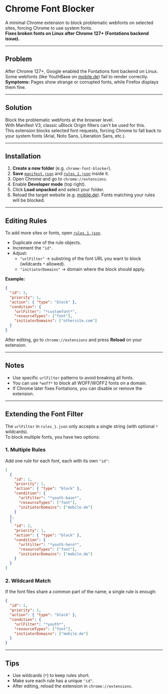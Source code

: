 # Chrome Font Blocker

A minimal Chrome extension to block problematic webfonts on selected sites, forcing Chrome to use system fonts.  
**Fixes broken fonts on Linux after Chrome 127+ (Fontations backend issue).**

---

## Problem

After Chrome 127+, Google enabled the Fontations font backend on Linux.  
Some webfonts (like YouthBase on [mobile.de](https://mobile.de)) fail to render correctly.  
**Symptoms:** Pages show strange or corrupted fonts, while Firefox displays them fine.

---

## Solution

Block the problematic webfonts at the browser level.  
With Manifest V3, classic uBlock Origin filters can't be used for this.  
This extension blocks selected font requests, forcing Chrome to fall back to your system fonts (Arial, Noto Sans, Liberation Sans, etc.).

---

## Installation

1. **Create a new folder** (e.g. `chrome-font-blocker`).
2. **Save** [`manifest.json`](manifest.json) and [`rules_1.json`](rules_1.json) inside it.
3. Open Chrome and go to `chrome://extensions`.
4. Enable **Developer mode** (top right).
5. Click **Load unpacked** and select your folder.
6. Reload the target website (e.g. [mobile.de](https://mobile.de)). Fonts matching your rules will be blocked.

---

## Editing Rules

To add more sites or fonts, open [`rules_1.json`](rules_1.json).

- Duplicate one of the rule objects.
- Increment the `"id"`.
- Adjust:
  - `"urlFilter"` → substring of the font URL you want to block (wildcards `*` allowed).
  - `"initiatorDomains"` → domain where the block should apply.

**Example:**
```json
{
  "id": 3,
  "priority": 1,
  "action": { "type": "block" },
  "condition": {
    "urlFilter": "*customfont*",
    "resourceTypes": ["font"],
    "initiatorDomains": ["othersite.com"]
  }
}
```
After editing, go to `chrome://extensions` and press **Reload** on your extension.

---

## Notes

- Use specific `urlFilter` patterns to avoid breaking all fonts.
- You can use `*woff*` to block all WOFF/WOFF2 fonts on a domain.
- If Chrome later fixes Fontations, you can disable or remove the extension.

---

## Extending the Font Filter

The `urlFilter` in `rules_1.json` only accepts a single string (with optional `*` wildcards).  
To block multiple fonts, you have two options:

### 1. Multiple Rules

Add one rule for each font, each with its own `"id"`:

```json
[
  {
    "id": 1,
    "priority": 1,
    "action": { "type": "block" },
    "condition": {
      "urlFilter": "*youth-base*",
      "resourceTypes": ["font"],
      "initiatorDomains": ["mobile.de"]
    }
  },
  {
    "id": 2,
    "priority": 1,
    "action": { "type": "block" },
    "condition": {
      "urlFilter": "*youth-hero*",
      "resourceTypes": ["font"],
      "initiatorDomains": ["mobile.de"]
    }
  }
]
```

### 2. Wildcard Match

If the font files share a common part of the name, a single rule is enough:

```json
{
  "id": 1,
  "priority": 1,
  "action": { "type": "block" },
  "condition": {
    "urlFilter": "*youth*",
    "resourceTypes": ["font"],
    "initiatorDomains": ["mobile.de"]
  }
}
```

---

## Tips

- Use wildcards (`*`) to keep rules short.
- Make sure each rule has a unique `"id"`.
- After editing, reload the extension in `chrome://extensions`.

